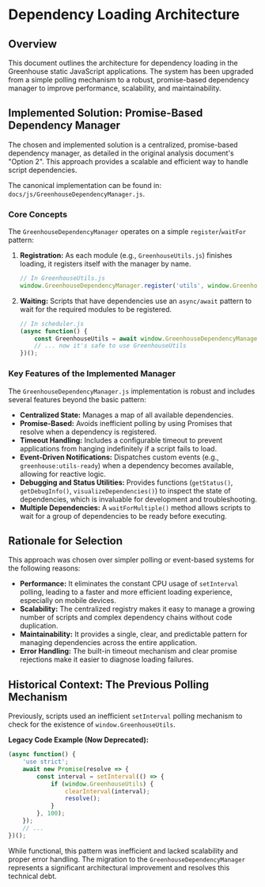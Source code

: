 # Dependency Loading Architecture

## Overview

This document outlines the architecture for dependency loading in the Greenhouse static JavaScript applications. The system has been upgraded from a simple polling mechanism to a robust, promise-based dependency manager to improve performance, scalability, and maintainability.

## Implemented Solution: Promise-Based Dependency Manager

The chosen and implemented solution is a centralized, promise-based dependency manager, as detailed in the original analysis document's "Option 2". This approach provides a scalable and efficient way to handle script dependencies.

The canonical implementation can be found in: `docs/js/GreenhouseDependencyManager.js`.

### Core Concepts

The `GreenhouseDependencyManager` operates on a simple `register`/`waitFor` pattern:

1.  **Registration:** As each module (e.g., `GreenhouseUtils.js`) finishes loading, it registers itself with the manager by name.
    ```javascript
    // In GreenhouseUtils.js
    window.GreenhouseDependencyManager.register('utils', window.GreenhouseUtils);
    ```
2.  **Waiting:** Scripts that have dependencies use an `async/await` pattern to wait for the required modules to be registered.
    ```javascript
    // In scheduler.js
    (async function() {
        const GreenhouseUtils = await window.GreenhouseDependencyManager.waitFor('utils');
        // ... now it's safe to use GreenhouseUtils
    })();
    ```

### Key Features of the Implemented Manager

The `GreenhouseDependencyManager.js` implementation is robust and includes several features beyond the basic pattern:

-   **Centralized State:** Manages a map of all available dependencies.
-   **Promise-Based:** Avoids inefficient polling by using Promises that resolve when a dependency is registered.
-   **Timeout Handling:** Includes a configurable timeout to prevent applications from hanging indefinitely if a script fails to load.
-   **Event-Driven Notifications:** Dispatches custom events (e.g., `greenhouse:utils-ready`) when a dependency becomes available, allowing for reactive logic.
-   **Debugging and Status Utilities:** Provides functions (`getStatus()`, `getDebugInfo()`, `visualizeDependencies()`) to inspect the state of dependencies, which is invaluable for development and troubleshooting.
-   **Multiple Dependencies:** A `waitForMultiple()` method allows scripts to wait for a group of dependencies to be ready before executing.

## Rationale for Selection

This approach was chosen over simpler polling or event-based systems for the following reasons:

-   **Performance:** It eliminates the constant CPU usage of `setInterval` polling, leading to a faster and more efficient loading experience, especially on mobile devices.
-   **Scalability:** The centralized registry makes it easy to manage a growing number of scripts and complex dependency chains without code duplication.
-   **Maintainability:** It provides a single, clear, and predictable pattern for managing dependencies across the entire application.
-   **Error Handling:** The built-in timeout mechanism and clear promise rejections make it easier to diagnose loading failures.

## Historical Context: The Previous Polling Mechanism

Previously, scripts used an inefficient `setInterval` polling mechanism to check for the existence of `window.GreenhouseUtils`.

**Legacy Code Example (Now Deprecated):**
```javascript
(async function() {
    'use strict';
    await new Promise(resolve => {
        const interval = setInterval(() => {
            if (window.GreenhouseUtils) {
                clearInterval(interval);
                resolve();
            }
        }, 100);
    });
    // ...
})();
```

While functional, this pattern was inefficient and lacked scalability and proper error handling. The migration to the `GreenhouseDependencyManager` represents a significant architectural improvement and resolves this technical debt.
